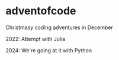 # adventofcode
Christmasy coding adventures in December 

2022: Attempt with Julia

2024: We're going at it with Python
